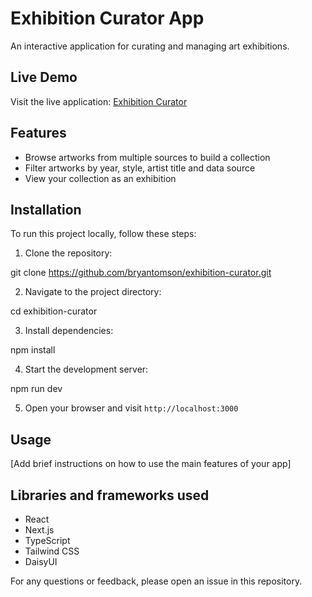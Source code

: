 # Exhibition Curator App

An interactive application for curating and managing art exhibitions.

## Live Demo

Visit the live application: [Exhibition Curator](https://exhibition-curator-qph72eavg-tom-brysons-projects.vercel.app/)

## Features

- Browse artworks from multiple sources to build a collection
- Filter artworks by year, style, artist title and data source
- View your collection as an exhibition

## Installation

To run this project locally, follow these steps:

1. Clone the repository:

git clone https://github.com/bryantomson/exhibition-curator.git

2. Navigate to the project directory:

cd exhibition-curator

3. Install dependencies:

npm install

4. Start the development server:

npm run dev


5. Open your browser and visit `http://localhost:3000`

## Usage

[Add brief instructions on how to use the main features of your app]

## Libraries and frameworks used

- React
- Next.js
- TypeScript
- Tailwind CSS
- DaisyUI

For any questions or feedback, please open an issue in this repository.